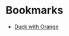 # Bookmarks

- [Duck with Orange](https://www.epicurious.com/recipes/food/views/duck-a-lorange-102145)
